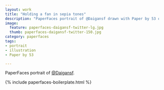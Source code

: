 ```yaml
---
layout: work
title: "Holding a fan in sepia tones"
description: "PaperFaces portrait of @Daigansf drawn with Paper by 53 on an iPad."
image: 
  feature: paperfaces-daigansf-twitter-lg.jpg
  thumb: paperfaces-daigansf-twitter-150.jpg
category: paperfaces
tags: 
- portrait
- illustration
- Paper by 53

---
```


PaperFaces portrait of [@Daigansf](http://twitter.com/Daigansf).

{% include paperfaces-boilerplate.html %}